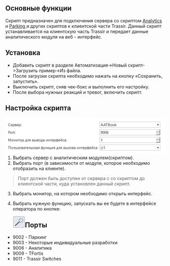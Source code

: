 ## Основные функции
Скрипт предназначен для подключения сервера со скриптом [Analytics](#) и [Parking ](#)и других скриптов к клиентской части Trassir.
Данный скрипт устанавливается на клиентскую часть Trassir и передает данные аналитического модуля на веб - интерфейс.

## Установка
* Добавить скрипт в разделе Автоматизация->Новый скрипт->Загрузить пример->Из файла.
* После загрузки скрипта необходимо нажать на кнопку «Сохранить, запустить».
* Выключить скрипт, сняв чек-бокс и выполнить его настройку.
* После выбора нужных реакций и тревог, включить скрипт.

## Настройка скрипта
<img src="readme/settings.png" alt="settings.png" align=left>

1. Выбрать сервер с аналитическим модулем(скриптом).
2. Выбрать порт (в зависимости от модуля, которое необходимо отобразить на клиенте).

> Порт должен быть доступен от сервера с со скриптом до клиентской части, куда установлен данный скрипт.

3. Выбрать монитор, на котором необходимо открыть интерфейс.

4. Выбрать нужную функцию, запускать вы ее будете в интерфейсе оператора по кнопке: 

   <img src="readme/icon.png" alt="settings.png" align=left>

## Порты
* 9002 - Паркинг
* 9003 - Некоторые индивидуальные разработки
* 9006 - Аналитика
* 9009 - TFortis
* 9011 - Trassir Switches